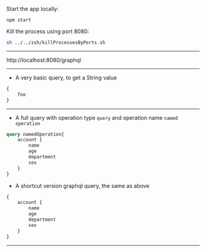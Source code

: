 Start the app locally:

`npm start`

Kill the process using port 8080:

```zsh
sh ../../zsh/killProcessesByPorts.sh
```

---

http://localhost:8080/graphql

---

- A very basic query, to get a String value

```graphql
{
    foo
}
```

---

- A full query with operation type `query` and operation name `named operation`

```graphql
query namedOperation{
    account {
        name
        age
        department
        sex
    }
}
```

- A shortcut version graphql query, the same as above

```graphql
{
    account {
        name
        age
        department
        sex
    }
}
``` 

---